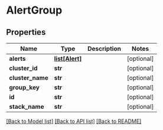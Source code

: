 # AlertGroup

## Properties
Name | Type | Description | Notes
------------ | ------------- | ------------- | -------------
**alerts** | [**list[Alert]**](Alert.md) |  | [optional] 
**cluster_id** | **str** |  | [optional] 
**cluster_name** | **str** |  | [optional] 
**group_key** | **str** |  | [optional] 
**id** | **str** |  | [optional] 
**stack_name** | **str** |  | [optional] 

[[Back to Model list]](../README.md#documentation-for-models) [[Back to API list]](../README.md#documentation-for-api-endpoints) [[Back to README]](../README.md)

